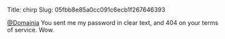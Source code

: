 Title: chirp
Slug: 05fbb8e85a0cc091c6ecb1f267646393

<a href="http://twitter.com/Domainia">@Domainia</a> You sent me my password in clear text, and 404 on your terms of service. Wow.
